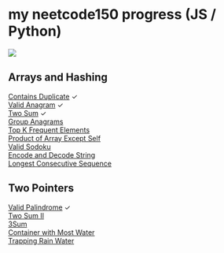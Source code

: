 # my neetcode150 progress (JS / Python)
![](https://us-central1-progress-markdown.cloudfunctions.net/progress/3)
## Arrays and Hashing
[Contains Duplicate](https://leetcode.com/problems/contains-duplicate/) ✓   
[Valid Anagram](https://leetcode.com/problems/valid-anagram/)  ✓   
[Two Sum](https://leetcode.com/problems/two-sum/) ✓   
[Group Anagrams](https://leetcode.com/problems/group-anagrams/)  
[Top K Frequent Elements](https://leetcode.com/problems/top-k-frequent-elements/)  
[Product of Array Except Self](https://leetcode.com/problems/product-of-array-except-self/)  
[Valid Sodoku](https://leetcode.com/problems/valid-sudoku/)  
[Encode and Decode String](https://leetcode.com/problems/encode-and-decode-strings/)  
[Longest Consecutive Sequence](https://leetcode.com/problems/longest-consecutive-sequence/)  

## Two Pointers
[Valid Palindrome](https://leetcode.com/problems/valid-palindrome/)  ✓  
[Two Sum II](https://leetcode.com/problems/two-sum-ii-input-array-is-sorted/)  
[3Sum](https://leetcode.com/problems/3sum/)  
[Container with Most Water](https://leetcode.com/problems/container-with-most-water/)   
[Trapping Rain Water](https://leetcode.com/problems/trapping-rain-water/) 